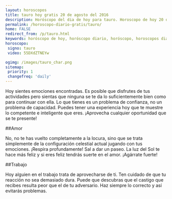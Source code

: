 ```yaml
---
layout: horoscopos
title: tauro hoy gratis 20 de agosto del 2016 
description: Horóscopo del dia de hoy para tauro. Horoscopo de hoy 20 de agosto del 2016. Las predicciones de amor, trabajo, vida personal gratis.
permalink: /horoscopo-diario-gratis/tauro/
home: FALSE
redirect_from: /p/tauro.html
keywords: horóscopo de hoy, horóscopo diario, horóscopo, horoscopos diarios gratis del dia de hoy, horóscopo diario gratis,horóscopo 2016, horóscopo esperanza gracia, horoscopo tauro hoy, horoscop, horóscopos gratis, horoscopo tauro, horoscopo tauro 2016, Tarot, Astrologia, Zodíaco, tauro, horoscopo gratis
horoscopo:
 signo: tauro
 video: 55DXdZTNEYw

ogimg: /images/tauro_char.png
sitemap:
 priority: 1
 changefreq: 'daily'
---
```



Hoy sientes emociones encontradas. Es posible que disfrutes de tus actividades pero sientas que ninguna se te da lo suficientemente bien como para continuar con ella. Lo que tienes es un problema de confianza, no un problema de capacidad. Puedes tener una experiencia hoy que te muestre lo competente e inteligente que eres. ¡Aprovecha cualquier oportunidad que se te presente!

##Amor

No, no te has vuelto completamente a la locura, sino que se trata simplemente de la configuración celestial actual jugando con tus emociones. ¡Respira profundamente! Sal a dar un paseo. La luz del Sol te hace más feliz y si eres feliz tendrás suerte en el amor. ¡Agárrate fuerte!

##Trabajo

Hoy alguien en el trabajo trata de aprovecharse de ti. Ten cuidado de que tu reacción no sea demasiado dura. Puede que descubras que el castigo que recibes resulta peor que el de tu adversario. Haz siempre lo correcto y así evitarás problemas.